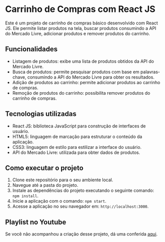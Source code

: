 # Carrinho de Compras com React JS

Este é um projeto de carrinho de compras básico desenvolvido com React JS. Ele permite listar produtos na tela, buscar produtos consumindo a API do Mercado Livre, adicionar produtos e remover produtos do carrinho.

## Funcionalidades

- Listagem de produtos: exibe uma lista de produtos obtidos da API do Mercado Livre.
- Busca de produtos: permite pesquisar produtos com base em palavras-chave, consumindo a API do Mercado Livre para obter os resultados.
- Adição de produtos ao carrinho: permite adicionar produtos ao carrinho de compras.
- Remoção de produtos do carrinho: possibilita remover produtos do carrinho de compras.

## Tecnologias utilizadas

- React JS: biblioteca JavaScript para construção de interfaces de usuário.
- HTML5: linguagem de marcação para estruturar o conteúdo da aplicação.
- CSS3: linguagem de estilo para estilizar a interface do usuário.
- API do Mercado Livre: utilizada para obter dados de produtos.

## Como executar o projeto

1. Clone este repositório para o seu ambiente local.
2. Navegue até a pasta do projeto.
3. Instale as dependências do projeto executando o seguinte comando: `npm install`.
4. Inicie a aplicação com o comando: `npm start`.
5. Acesse a aplicação no seu navegador em: `http://localhost:3000`.

## Playlist no Youtube

Se você não acompanhou a criação desse projeto, dá uma conferida [aqui](https://www.youtube.com/playlist?list=PLdtmpu_1ITQKuHMG4s0wUMa55OdsYeWw0).